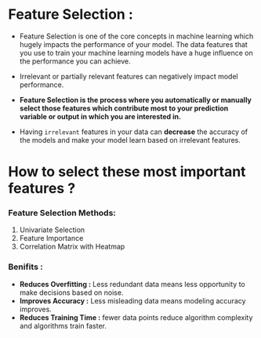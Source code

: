 # Feature Selection :
* Feature Selection is one of the core concepts in machine learning which hugely impacts the performance of your model. 
The data features that you use to train your machine learning models have a huge influence on the performance you can achieve.
* Irrelevant or partially relevant features can negatively impact model performance.

* __Feature Selection is the process where you automatically or manually select those features which contribute most to your prediction variable or output in which you are interested in.__
* Having ```irrelevant``` features in your data can __decrease__ the accuracy of the models and make your model learn based on irrelevant features.

# How to select these most important features ?
### Feature Selection Methods:
1. Univariate Selection
2. Feature Importance
3. Correlation Matrix with Heatmap
### Benifits :
* __Reduces Overfitting :__ Less redundant data means less opportunity to make decisions based on noise.
* __Improves Accuracy :__ Less misleading data means modeling accuracy improves.
* __Reduces Training Time :__ fewer data points reduce algorithm complexity and algorithms train faster.

